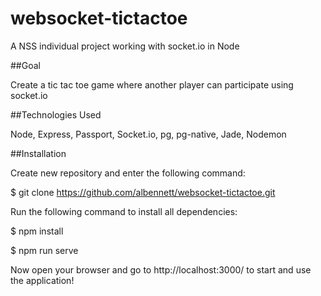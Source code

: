 # websocket-tictactoe

A NSS individual project working with socket.io in Node

##Goal

Create a tic tac toe game where another player can participate using socket.io

##Technologies Used

Node, Express, Passport, Socket.io, pg, pg-native, Jade, Nodemon

##Installation

Create new repository and enter the following command:

$ git clone https://github.com/albennett/websocket-tictactoe.git

Run the following command to install all dependencies:

$ npm install

$ npm run serve

Now open your browser and go to http://localhost:3000/ to start and use the application!

